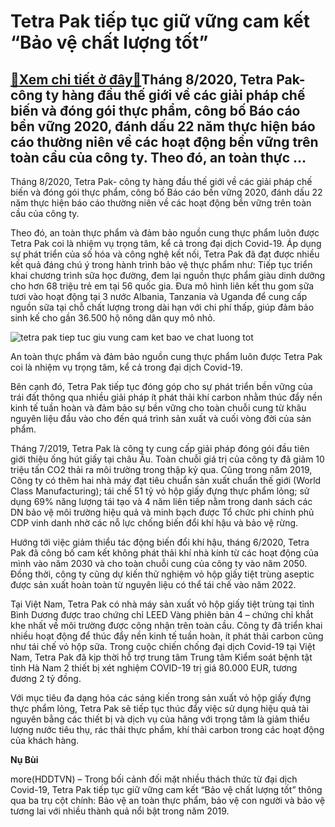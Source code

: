 Tetra Pak tiếp tục giữ vững cam kết “Bảo vệ chất lượng tốt”
===========================================================

[:gift:Xem chi tiết ở đây:gift:](https://hddtvn.com/tetra-pak-tiep-tuc-giu-vung-cam-ket-bao-ve-chat-luong-tot/)Tháng 8/2020, Tetra Pak- công ty hàng đầu thế giới về các giải pháp chế biến và đóng gói thực phẩm, công bố Báo cáo bền vững 2020, đánh dấu 22 năm thực hiện báo cáo thường niên về các hoạt động bền vững trên toàn cầu của công ty. Theo đó, an toàn thực …
-------------------------------------------------------------------------------------------------------------------------------------------------------------------------------------------------------------------------------------------------------------


Tháng 8/2020, Tetra Pak- công ty hàng đầu thế giới về các giải pháp chế biến và đóng gói thực phẩm, công bố Báo cáo bền vững 2020, đánh dấu 22 năm thực hiện báo cáo thường niên về các hoạt động bền vững trên toàn cầu của công ty.


Theo đó, an toàn thực phẩm và đảm bảo nguồn cung thực phẩm luôn được Tetra Pak coi là nhiệm vụ trọng tâm, kể cả trong đại dịch Covid-19. Áp dụng sự phát triển của số hóa và công nghệ kết nối, Tetra Pak đã đạt được nhiều kết quả đáng chú ý trong hành trình bảo vệ thực phẩm như: Tiếp tục triển khai chương trình sữa học đường, đem lại nguồn thực phẩm giàu dinh dưỡng cho hơn 68 triệu trẻ em tại 56 quốc gia. Đưa mô hình liên kết thu gom sữa tươi vào hoạt động tại 3 nước Albania, Tanzania và Uganda để cung cấp nguồn sữa tại chỗ chất lượng trong dài hạn với chi phí thấp, giúp đảm bảo sinh kế cho gần 36.500 hộ nông dân quy mô nhỏ.





![tetra pak tiep tuc giu vung cam ket bao ve chat luong tot](https://haiquanonline.com.vn/stores/news_dataimages/nubt/082020/27/15/in_article/1302_Photo_4-1.png?rt=20200827154409 "Tetra Pak tiếp tục giữ vững cam kết Bảo vệ chất lượng tốt ")


An toàn thực phẩm và đảm bảo nguồn cung thực phẩm luôn được Tetra Pak coi là nhiệm vụ trọng tâm, kể cả trong đại dịch Covid-19.



Bên cạnh đó, Tetra Pak tiếp tục đóng góp cho sự phát triển bền vững của trái đất thông qua nhiều giải pháp ít phát thải khí carbon nhằm thúc đẩy nền kinh tế tuần hoàn và đảm bảo sự bền vững cho toàn chuỗi cung từ khâu nguyên liệu đầu vào cho đến quá trình sản xuất và cuối vòng đời của sản phẩm.


Tháng 7/2019, Tetra Pak là công ty cung cấp giải pháp đóng gói đầu tiên giới thiệu ống hút giấy tại châu Âu. Toàn chuỗi giá trị của công ty đã giảm 10 triệu tấn CO2 thải ra môi trường trong thập kỷ qua. Cũng trong năm 2019, Công ty có thêm hai nhà máy đạt tiêu chuẩn sản xuất chuẩn thế giới (World Class Manufacturing); tái chế 51 tỷ vỏ hộp giấy đựng thực phẩm lỏng; sử dụng 69% năng lượng tái tạo và 4 năm liên tiếp nằm trong danh sách các DN bảo vệ môi trường hiệu quả và minh bạch được Tổ chức phi chính phủ CDP vinh danh nhờ các nỗ lực chống biến đổi khí hậu và bảo vệ rừng.


Hướng tới việc giảm thiểu tác động biến đổi khí hậu, tháng 6/2020, Tetra Pak đã công bố cam kết không phát thải khí nhà kính từ các hoạt động của mình vào năm 2030 và cho toàn chuỗi cung của công ty vào năm 2050. Đồng thời, công ty cũng dự kiến thử nghiệm vỏ hộp giấy tiệt trùng aseptic được sản xuất hoàn toàn từ nguyên liệu có thể tái chế vào năm 2022.


Tại Việt Nam, Tetra Pak có nhà máy sản xuất vỏ hộp giấy tiệt trùng tại tỉnh Bình Dương được trao chứng chỉ LEED Vàng phiên bản 4 – chứng chỉ khắt khe nhất về môi trường được công nhận trên toàn cầu. Công ty đã triển khai nhiều hoạt động để thúc đẩy nền kinh tế tuần hoàn, ít phát thải carbon cũng như tái chế vỏ hộp sữa. Trong cuộc chiến chống đại dịch Covid-19 tại Việt Nam, Tetra Pak đã kịp thời hỗ trợ trung tâm Trung tâm Kiểm soát bệnh tật tỉnh Hà Nam 2 thiết bị xét nghiệm COVID-19 trị giá 80.000 EUR, tương đương 2 tỷ đồng.


Với mục tiêu đa dạng hóa các sáng kiến trong sản xuất vỏ hộp giấy đựng thực phẩm lỏng, Tetra Pak sẽ tiếp tục thúc đẩy việc sử dụng hiệu quả tài nguyên bằng các thiết bị và dịch vụ của hãng với trọng tâm là giảm thiểu lượng nước tiêu thụ, rác thải thực phẩm, khí thải carbon trong các hoạt động của khách hàng.




**Nụ Bùi**



more(HDDTVN) – Trong bối cảnh đối mặt nhiều thách thức từ đại dịch Covid-19, Tetra Pak tiếp tục giữ vững cam kết “Bảo vệ chất lượng tốt” thông qua ba trụ cột chính: Bảo vệ an toàn thực phẩm, bảo vệ con người và bảo vệ tương lai với nhiều thành quả nổi bật trong năm 2019.

